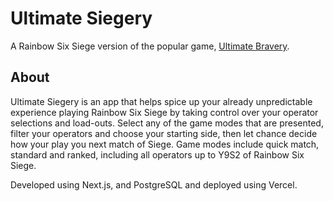 # Ultimate Siegery
A Rainbow Six Siege version of the popular game, [Ultimate Bravery](https://www.ultimate-bravery.net/).

## About
Ultimate Siegery is an app that helps spice up your already unpredictable experience playing Rainbow Six Siege by taking control over your operator selections and load-outs. Select any of the game modes that are presented, filter your operators and choose your starting side, then let chance decide how your play you next match of Siege. Game modes include quick match, standard and ranked, including all operators up to Y9S2 of Rainbow Six Siege. 

Developed using Next.js, and PostgreSQL and deployed using Vercel.


   


